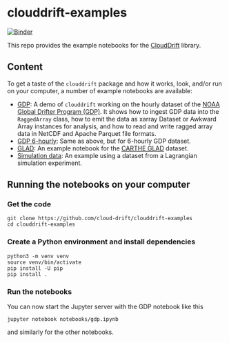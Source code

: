 # clouddrift-examples

[![Binder](https://mybinder.org/badge_logo.svg)](https://mybinder.org/v2/gh/Cloud-Drift/clouddrift-examples/main?labpath=notebooks)

This repo provides the example notebooks for the
[CloudDrift](https://github.com/cloud-drift/clouddrift) library.

## Content

To get a taste of the `clouddrift` package and how it works,
look, and/or run on your computer, a number of example notebooks are available:

* [GDP](notebooks/gdp.ipynb): A demo of `clouddrift` working on the hourly dataset of the [NOAA Global Drifter Program (GDP)](https://www.aoml.noaa.gov/global-drifter-program/). It shows how to ingest GDP data into the `RaggedArray` class, how to emit the data as xarray Dataset or Awkward Array instances for analysis, and how to read and write ragged array data in NetCDF and Apache Parquet file formats.
* [GDP 6-hourly](notebooks/gdp.ipynb): Same as above, but for 6-hourly GDP dataset.
* [GLAD](notebooks/glad.ipynb): An example notebook for the [CARTHE GLAD](http://carthe.org/glad/) dataset.
* [Simulation data](notebooks/simulation-data.ipynb): An example using a dataset from a Lagrangian simulation experiment.

## Running the notebooks on your computer

### Get the code

```
git clone https://github.com/cloud-drift/clouddrift-examples
cd clouddrift-examples
```

### Create a Python environment and install dependencies

```
python3 -m venv venv
source venv/bin/activate
pip install -U pip
pip install .
```

### Run the notebooks

You can now start the Jupyter server with the GDP notebook like this

```
jupyter notebook notebooks/gdp.ipynb
```

and similarly for the other notebooks.
